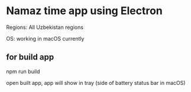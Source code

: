 # Namaz time app using Electron 

Regions: 
All Uzbekistan regions

OS: 
working in macOS currently


## for build app
npm run build

open built app, app will show in tray (side of battery status bar in macOS)
